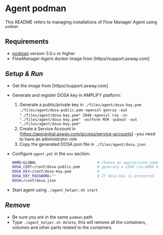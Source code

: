 # Agent podman

This README refers to managing installations of Flow Manager Agent using `podman`

## Requirements

* [podman](https://podman.io/getting-started/installation) version 3.0.x or higher
* FlowManager-Agent docker image from [https//support.axway.com]

## ***Setup & Run***

* Get the image from [https//support.axway.com]
* Generate and register DOSA key in AMPLIFY platform:

    1. Generate a public/private key in `./files/agent/dosa-key.pem` `./files/agent/dosa-public.pem`
      -`openssl genrsa -out "./files/agent/dosa-key.pem" 2048`
      -`openssl rsa -in "./files/agent/dosa-key.pem" -outform PEM -pubout -out "./files/agent/dosa-key.pem"`
    2. Create a Service Account in [https://apicentral.axway.com/access/service-accounts]
      -you need to have an administrator role
    3. Copy the generated DOSA json file in `./files/agent/dosa.json`
    
* Configure `agent.yml` in the `env` section:
    ```sh
    NAME=GLOBAL                            # Choose an appropriate name for your agent/network zone
    DOSA_CERT=/conf/dosa-public.pem        # generate a x509 rsa:4096 key pair to be used to create service account
    DOSA_KEY=/conf/dosa-key.pem            #
    DOSA_KEY_PASSWORD=""                   # If dosa-key is protected
    DOSA=/conf/dosa.json                   
    ```
* Start agent using `./agent_helper.sh start`

## ***Remove***

* Be sure you are in the same `podman` path
* Type `./agent_helper.sh delete`, this will remove all the containers, volumes and other parts related to the containers.
